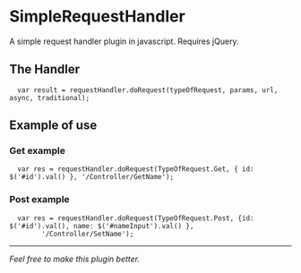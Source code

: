 SimpleRequestHandler
====================

A simple request handler plugin in javascript. Requires jQuery.

The Handler
--------

      var result = requestHandler.doRequest(typeOfRequest, params, url, async, traditional);

Example of use
--------

### Get example

      var res = requestHandler.doRequest(TypeOfRequest.Get, { id: $('#id').val() }, '/Controller/GetName');

### Post example

      var res = requestHandler.doRequest(TypeOfRequest.Post, {id: $('#id').val(), name: $('#nameInput').val() }, 
            '/Controller/SetName');



      
       
********
_Feel free to make this plugin better._ 
